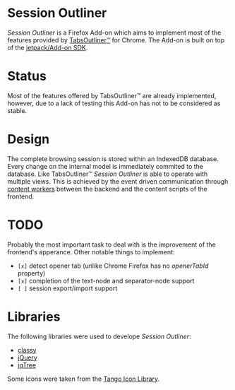 Session Outliner
================

_Session Outliner_ is a Firefox Add-on which aims to implement most of the features provided by
[TabsOutliner™](https://chrome.google.com/webstore/detail/tabs-outliner/eggkanocgddhmamlbiijnphhppkpkmkl) for Chrome.
The Add-on is built on top of the [jetpack/Add-on SDK](https://ftp.mozilla.org/pub/mozilla.org/labs/jetpack/jetpack-sdk-latest.zip).


Status
======
Most of the features offered by TabsOutliner™ are already implemented,
however, due to a lack of testing this Add-on has not to be considered as stable.


Design
======
The complete browsing session is stored within an IndexedDB database.
Every change on the internal model is immediately commited to the database.
Like TabsOutliner™ _Session Outliner_ is able to operate with multiple views.
This is achieved by the event driven communication through
[content workers](https://developer.mozilla.org/en-US/Add-ons/SDK/Low-Level_APIs/content_worker)
between the backend and the content scripts of the frontend.


TODO
====
Probably the most important task to deal with is the improvement of the frontend's apperance.
Other notable things to implement:
 * `[x]` detect opener tab (unlike Chrome Firefox has no _openerTabId_ property)
 * `[x]` completion of the text-node and separator-node support
 * `[ ]` session export/import support


Libraries
=========
The following libraries were used to develope _Session Outliner_:
 * [classy](https://github.com/mitsuhiko/classy)
 * [jQuery](http://jquery.com/)
 * [jqTree](http://mbraak.github.io/jqTree/)

Some icons were taken from the [Tango Icon Library](http://tango.freedesktop.org/Tango_Icon_Library).
